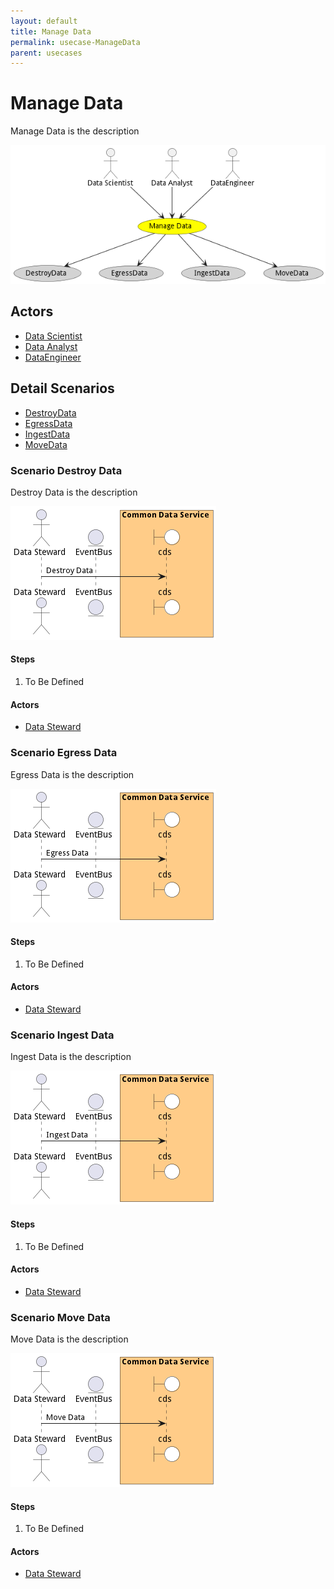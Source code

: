 ```yaml
---
layout: default
title: Manage Data
permalink: usecase-ManageData
parent: usecases
---
```

# Manage Data

Manage Data is the description

![Activities Diagram](./Activities.png)

## Actors

* [Data Scientist](actor-datascientist)
* [Data Analyst](actor-analyst)
* [DataEngineer](actor-dataengineer)











## Detail Scenarios

* [DestroyData](#scenario-DestroyData)
* [EgressData](#scenario-EgressData)
* [IngestData](#scenario-IngestData)
* [MoveData](#scenario-MoveData)



### Scenario Destroy Data

Destroy Data is the description

![Scenario DestroyData](./DestroyData.png)

#### Steps
1. To Be Defined

#### Actors

* [Data Steward](actor-datasteward)



### Scenario Egress Data

Egress Data is the description

![Scenario EgressData](./EgressData.png)

#### Steps
1. To Be Defined

#### Actors

* [Data Steward](actor-datasteward)



### Scenario Ingest Data

Ingest Data is the description

![Scenario IngestData](./IngestData.png)

#### Steps
1. To Be Defined

#### Actors

* [Data Steward](actor-datasteward)



### Scenario Move Data

Move Data is the description

![Scenario MoveData](./MoveData.png)

#### Steps
1. To Be Defined

#### Actors

* [Data Steward](actor-datasteward)




